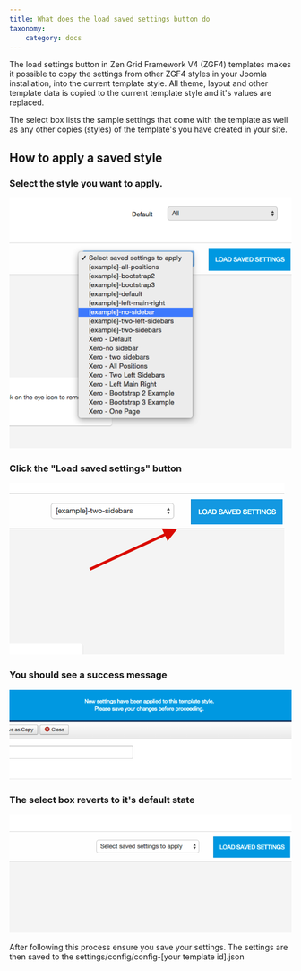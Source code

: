 ```yaml
---
title: What does the load saved settings button do
taxonomy:
    category: docs
---
```



The load settings button in Zen Grid Framework V4 (ZGF4) templates makes it possible to copy the settings from other ZGF4 styles in your Joomla installation, into the current template style. All theme, layout and other template data is copied to the current template style and it's values are replaced.

The select box lists the sample settings that come with the template as well as any other copies (styles) of the template's you have created in your site.


How to apply a saved style
----

### Select the style you want to apply.

![Choose a style](/images/documentation/load-settings/choose-a-style.png)

### Click the "Load saved settings" button
![Click the button](/images/documentation/load-settings/click-load-saved-settings.png)

### You should see a success message
![Success message](/images/documentation/load-settings/success.png)

### The select box reverts to it's default state
![Default message](/images/documentation/load-settings/default-state.png)

After following this process ensure you save your settings. The settings are then saved to the settings/config/config-[your template id].json